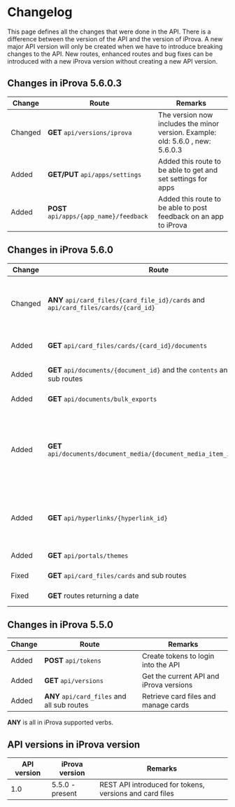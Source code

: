 ﻿# Changelog
This page defines all the changes that were done in the API. There is a difference between the version of the API and the version of iProva. A new major API version will only be created when we have to introduce breaking changes to the API. New routes, enhanced routes and bug fixes can be introduced with a new iProva version without creating a new API version.

## Changes in iProva 5.6.0.3

Change|Route|Remarks
|--|--|--|
Changed|**GET** `api/versions/iprova` |The version now includes the minor version. Example: old: 5.6.0 , new: 5.6.0.3
Added|**GET/PUT** `api/apps/settings` |Added this route to be able to get and set settings for apps
Added|**POST** `api/apps/{app_name}/feedback` |Added this route to be able to post feedback on an app to iProva

## Changes in iProva 5.6.0

Change|Route|Remarks
|--|--|--|
Changed|**ANY** `api/card_files/{card_file_id}/cards` and `api/card_files/cards/{card_id}` |Added nfc_code, qr_code, bluetooth_low_energy_beacon, gps_location_longitude and gps_location_latitude attributes to the first level of cards
Added|**GET** `api/card_files/cards/{card_id}/documents` |Added this route to retrieve all published documents linked to the card
Added|**GET** `api/documents/{document_id}` and the `contents` and `download` sub routes|Get meta data, contents and binary data from the published version of a document
Added|**GET** `api/documents/bulk_exports`|Get meta data and the output of bulk exports of documents
Added|**GET** `api/documents/document_media/{document_media_item_id}/download`|Download a media item (audio, video) from a document. The media item is found in documents using a <mediaitem> tag. The attribute "data-document-media-item-id" contains the "document_media_item_id" parameter you need to pass to this method
Added|**GET** `api/hyperlinks/{hyperlink_id}`|Gets information of the target of a hyperlink. The {hyperlink_id} can be found by reading the data-hyperlinkid attribute of an anchor tag in an html document
Added|**GET** `api/portals/themes`|Gets the list of portal themes for the current user.
Fixed|**GET** `api/card_files/cards` and sub routes|last_modified_datetime of cards were never filled
Fixed|**GET** routes returning a date|Made it clear an UTC date is returned

## Changes in iProva 5.5.0

Change|Route|Remarks
|--|--|--|
Added|**POST** `api/tokens`|Create tokens to login into the API
Added|**GET** `api/versions`|Get the current API and iProva versions
Added|**ANY** `api/card_files` and all sub routes|Retrieve card files and manage cards

**ANY** is all in iProva supported verbs.


## API versions in iProva version

|API version|iProva version|Remarks
|--|--|--|
|1.0|5.5.0 - present|REST API introduced for tokens, versions and card files|
